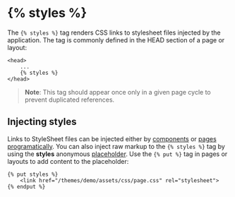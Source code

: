 # {% styles %}

The `{% styles %}` tag renders CSS links to stylesheet files injected by the application. The tag is commonly defined in the HEAD section of a page or layout:

    <head>
        ...
        {% styles %}
    </head>

> **Note**: This tag should appear once only in a given page cycle to prevent duplicated references.

## Injecting styles

Links to StyleSheet files can be injected either by [components](../plugin/components#component-assets) or [pages programatically](../cms/pages#injecting-assets). You can also inject raw markup to the `{% styles %}` tag by using the **styles** anonymous [placeholder](../cms/layouts#placeholders). Use the `{% put %}` tag in pages or layouts to add content to the placeholder:

    {% put styles %}
        <link href="/themes/demo/assets/css/page.css" rel="stylesheet">
    {% endput %}
